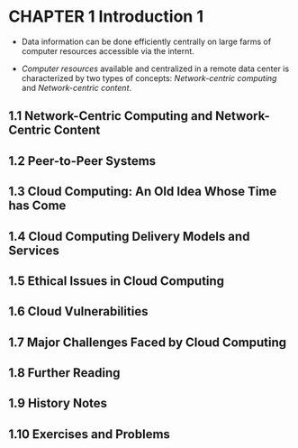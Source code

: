 # CHAPTER 1 Introduction 1
* Data information can be done efficiently centrally on large farms of computer resources accessible via the internt.

* *Computer resources* available and centralized in a remote data center is characterized by two types of concepts: *Network-centric computing* and *Network-centric content*.

<!--
CHAPTER 1 Introduction 1
-->

## 1.1 Network-Centric Computing and Network-Centric Content
## 1.2 Peer-to-Peer Systems
## 1.3 Cloud Computing: An Old Idea Whose Time has Come
## 1.4 Cloud Computing Delivery Models and Services
## 1.5 Ethical Issues in Cloud Computing
## 1.6 Cloud Vulnerabilities
## 1.7 Major Challenges Faced by Cloud Computing
## 1.8 Further Reading
## 1.9 History Notes
## 1.10 Exercises and Problems